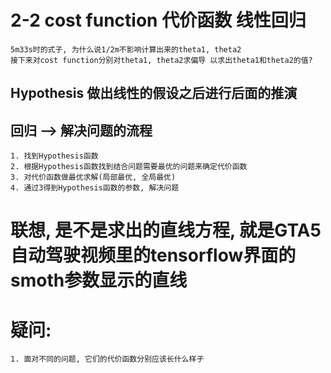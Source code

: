 # 2-2 cost function 代价函数 线性回归

    5m33s时的式子, 为什么说1/2m不影响计算出来的theta1, theta2
    接下来对cost function分别对theta1, theta2求偏导 以求出theta1和theta2的值?
    
## Hypothesis 做出线性的假设之后进行后面的推演

## 回归 --> 解决问题的流程

    1. 找到Hypothesis函数
    2. 根据Hypothesis函数找到结合问题需要最优的问题来确定代价函数
    3. 对代价函数做最优求解(局部最优, 全局最优)
    4. 通过3得到Hypothesis函数的参数, 解决问题

# 联想, 是不是求出的直线方程, 就是GTA5自动驾驶视频里的tensorflow界面的smoth参数显示的直线
# 疑问: 
    1. 面对不同的问题, 它们的代价函数分别应该长什么样子